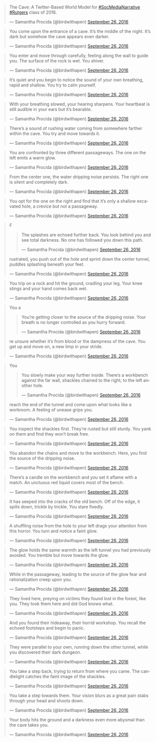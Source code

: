 <blockquote class="twitter-tweet" data-lang="en"><p lang="en" dir="ltr">The Cave: A Twitter-Based World Model for <a href="https://twitter.com/hashtag/SocMediaNarrative?src=hash">#SocMediaNarrative</a> <a href="https://twitter.com/hashtag/Rutgers?src=hash">#Rutgers</a> class of 2016.</p>&mdash; Samantha Procida (@birdwithapen) <a href="https://twitter.com/birdwithapen/status/780508244859056128">September 26, 2016</a></blockquote>
<script async src="//platform.twitter.com/widgets.js" charset="utf-8"></script><blockquote class="twitter-tweet" data-lang="en"><p lang="en" dir="ltr">You come upon the entrance of a cave. It’s the middle of the night. It’s dark but somehow the cave appears even darker.</p>&mdash; Samantha Procida (@birdwithapen) <a href="https://twitter.com/birdwithapen/status/780508112621043712">September 26, 2016</a></blockquote>
<script async src="//platform.twitter.com/widgets.js" charset="utf-8"></script><blockquote class="twitter-tweet" data-lang="en"><p lang="en" dir="ltr">You enter and move through carefully, feeling along the wall to guide you. The surface of the rock is wet. You shiver.</p>&mdash; Samantha Procida (@birdwithapen) <a href="https://twitter.com/birdwithapen/status/780508067909730304">September 26, 2016</a></blockquote>
<script async src="//platform.twitter.com/widgets.js" charset="utf-8"></script><blockquote class="twitter-tweet" data-lang="en"><p lang="en" dir="ltr">It’s quiet and you begin to notice the sound of your own breathing, rapid and shallow. You try to calm yourself.</p>&mdash; Samantha Procida (@birdwithapen) <a href="https://twitter.com/birdwithapen/status/780508008820445184">September 26, 2016</a></blockquote>
<script async src="//platform.twitter.com/widgets.js" charset="utf-8"></script><blockquote class="twitter-tweet" data-lang="en"><p lang="en" dir="ltr">With your breathing slowed, your hearing sharpens. Your heartbeat is still audible in your ears but it’s bearable.</p>&mdash; Samantha Procida (@birdwithapen) <a href="https://twitter.com/birdwithapen/status/780507947688398849">September 26, 2016</a></blockquote>
<script async src="//platform.twitter.com/widgets.js" charset="utf-8"></script><blockquote class="twitter-tweet" data-lang="en"><p lang="en" dir="ltr">There’s a sound of rushing water coming from somewhere farther within the cave. You try and move towards it.</p>&mdash; Samantha Procida (@birdwithapen) <a href="https://twitter.com/birdwithapen/status/780507895871963137">September 26, 2016</a></blockquote>
<script async src="//platform.twitter.com/widgets.js" charset="utf-8"></script><blockquote class="twitter-tweet" data-lang="en"><p lang="en" dir="ltr">You are confronted by three different passageways. The one on the left emits a warm glow.</p>&mdash; Samantha Procida (@birdwithapen) <a href="https://twitter.com/birdwithapen/status/780507844038758400">September 26, 2016</a></blockquote>
<script async src="//platform.twitter.com/widgets.js" charset="utf-8"></script><blockquote class="twitter-tweet" data-lang="en"><p lang="en" dir="ltr">From the center one, the water dripping noise persists. The right one is silent and completely dark.</p>&mdash; Samantha Procida (@birdwithapen) <a href="https://twitter.com/birdwithapen/status/780507782818762752">September 26, 2016</a></blockquote>
<script async src="//platform.twitter.com/widgets.js" charset="utf-8"></script><blockquote class="twitter-tweet" data-lang="en"><p lang="en" dir="ltr">You opt for the one on the right and find that it’s only a shallow excavated hole, a crevice but not a passageway.</p>&mdash; Samantha Procida (@birdwithapen) <a href="https://twitter.com/birdwithapen/status/780507741043494912">September 26, 2016</a></blockquote>
<script async src="//platform.twitter.com/widgets.js" charset="utf-8"></script><blockquote class="twitter-tweet" data-lang="en"><p lang="en" dir="ltr">F<blockquote class="twitter-tweet" data-lang="en"><p lang="en" dir="ltr">The splashes are echoed further back. You look behind you and see total darkness. No one has followed you down this path.</p>&mdash; Samantha Procida (@birdwithapen) <a href="https://twitter.com/birdwithapen/status/780507644255690752">September 26, 2016</a></blockquote>
<script async src="//platform.twitter.com/widgets.js" charset="utf-8"></script>rustrated, you push out of the hole and sprint down the center tunnel, puddles splashing beneath your feet.</p>&mdash; Samantha Procida (@birdwithapen) <a href="https://twitter.com/birdwithapen/status/780507695828852736">September 26, 2016</a></blockquote>
<script async src="//platform.twitter.com/widgets.js" charset="utf-8"></script><blockquote class="twitter-tweet" data-lang="en"><p lang="en" dir="ltr">You trip on a rock and hit the ground, cradling your leg. Your knee stings and your hand comes back wet.</p>&mdash; Samantha Procida (@birdwithapen) <a href="https://twitter.com/birdwithapen/status/780507595765346304">September 26, 2016</a></blockquote>
<script async src="//platform.twitter.com/widgets.js" charset="utf-8"></script><blockquote class="twitter-tweet" data-lang="en"><p lang="en" dir="ltr">You a<blockquote class="twitter-tweet" data-lang="en"><p lang="en" dir="ltr">You’re getting closer to the source of the dripping noise. Your breath is no longer controlled as you hurry forward.</p>&mdash; Samantha Procida (@birdwithapen) <a href="https://twitter.com/birdwithapen/status/780507486239547392">September 26, 2016</a></blockquote>
<script async src="//platform.twitter.com/widgets.js" charset="utf-8"></script>re unsure whether it’s from blood or the dampness of the cave. You get up and move on, a new limp in your stride.</p>&mdash; Samantha Procida (@birdwithapen) <a href="https://twitter.com/birdwithapen/status/780507542111805445">September 26, 2016</a></blockquote>
<script async src="//platform.twitter.com/widgets.js" charset="utf-8"></script><blockquote class="twitter-tweet" data-lang="en"><p lang="en" dir="ltr">You <blockquote class="twitter-tweet" data-lang="en"><p lang="en" dir="ltr">You slowly make your way further inside. There’s a workbench against the far wall, shackles chained to the right, to the left another hole.</p>&mdash; Samantha Procida (@birdwithapen) <a href="https://twitter.com/birdwithapen/status/780503567761276930">September 26, 2016</a></blockquote>
<script async src="//platform.twitter.com/widgets.js" charset="utf-8"></script>reach the end of the tunnel and come upon what looks like a workroom. A feeling of unease grips you.</p>&mdash; Samantha Procida (@birdwithapen) <a href="https://twitter.com/birdwithapen/status/780503633888698368">September 26, 2016</a></blockquote>
<script async src="//platform.twitter.com/widgets.js" charset="utf-8"></script><blockquote class="twitter-tweet" data-lang="en"><p lang="en" dir="ltr">You inspect the shackles first. They’re rusted but still sturdy. You yank on them and find they won’t break free.</p>&mdash; Samantha Procida (@birdwithapen) <a href="https://twitter.com/birdwithapen/status/780503234603606016">September 26, 2016</a></blockquote>
<script async src="//platform.twitter.com/widgets.js" charset="utf-8"></script><blockquote class="twitter-tweet" data-lang="en"><p lang="en" dir="ltr">You abandon the chains and move to the workbench. Here, you find the source of the dripping noise.</p>&mdash; Samantha Procida (@birdwithapen) <a href="https://twitter.com/birdwithapen/status/780503186444525569">September 26, 2016</a></blockquote>
<script async src="//platform.twitter.com/widgets.js" charset="utf-8"></script><blockquote class="twitter-tweet" data-lang="en"><p lang="en" dir="ltr">There’s a candle on the workbench and you set it aflame with a match. An unctuous red liquid covers most of the bench.</p>&mdash; Samantha Procida (@birdwithapen) <a href="https://twitter.com/birdwithapen/status/780503127791460356">September 26, 2016</a></blockquote>
<script async src="//platform.twitter.com/widgets.js" charset="utf-8"></script><blockquote class="twitter-tweet" data-lang="en"><p lang="en" dir="ltr">It has seeped into the cracks of the old bench. Off of the edge, it spills down, trickle by trickle. You stare fixedly.</p>&mdash; Samantha Procida (@birdwithapen) <a href="https://twitter.com/birdwithapen/status/780503076784529412">September 26, 2016</a></blockquote>
<script async src="//platform.twitter.com/widgets.js" charset="utf-8"></script><blockquote class="twitter-tweet" data-lang="en"><p lang="en" dir="ltr">A shuffling noise from the hole to your left drags your attention from this horror. You turn and notice a faint glow.</p>&mdash; Samantha Procida (@birdwithapen) <a href="https://twitter.com/birdwithapen/status/780503014788440064">September 26, 2016</a></blockquote>
<script async src="//platform.twitter.com/widgets.js" charset="utf-8"></script><blockquote class="twitter-tweet" data-lang="en"><p lang="en" dir="ltr">The glow holds the same warmth as the left tunnel you had previously avoided. You tremble but move towards the glow.</p>&mdash; Samantha Procida (@birdwithapen) <a href="https://twitter.com/birdwithapen/status/780502931015626752">September 26, 2016</a></blockquote>
<script async src="//platform.twitter.com/widgets.js" charset="utf-8"></script><blockquote class="twitter-tweet" data-lang="en"><p lang="en" dir="ltr">While in the passageway, leading to the source of the glow fear and rationalization creep upon you.</p>&mdash; Samantha Procida (@birdwithapen) <a href="https://twitter.com/birdwithapen/status/780502861868371968">September 26, 2016</a></blockquote>
<script async src="//platform.twitter.com/widgets.js" charset="utf-8"></script><blockquote class="twitter-tweet" data-lang="en"><p lang="en" dir="ltr">They lived here, preying on victims they found lost in the forest, like you. They took them here and did God knows what.</p>&mdash; Samantha Procida (@birdwithapen) <a href="https://twitter.com/birdwithapen/status/780502791529832451">September 26, 2016</a></blockquote>
<script async src="//platform.twitter.com/widgets.js" charset="utf-8"></script><blockquote class="twitter-tweet" data-lang="en"><p lang="en" dir="ltr">And you found their hideaway, their horrid workshop. You recall the echoed footsteps and begin to panic.</p>&mdash; Samantha Procida (@birdwithapen) <a href="https://twitter.com/birdwithapen/status/780502708184870912">September 26, 2016</a></blockquote>
<script async src="//platform.twitter.com/widgets.js" charset="utf-8"></script><blockquote class="twitter-tweet" data-lang="en"><p lang="en" dir="ltr">They were parallel to your own, running down the other tunnel, while you discovered their dark dungeon.</p>&mdash; Samantha Procida (@birdwithapen) <a href="https://twitter.com/birdwithapen/status/780502643756113921">September 26, 2016</a></blockquote>
<script async src="//platform.twitter.com/widgets.js" charset="utf-8"></script><blockquote class="twitter-tweet" data-lang="en"><p lang="en" dir="ltr">You take a step back, trying to return from where you came. The candlelight catches the faint image of the shackles.</p>&mdash; Samantha Procida (@birdwithapen) <a href="https://twitter.com/birdwithapen/status/780502575116410880">September 26, 2016</a></blockquote>
<script async src="//platform.twitter.com/widgets.js" charset="utf-8"></script><blockquote class="twitter-tweet" data-lang="en"><p lang="en" dir="ltr">You take a step towards them. Your vision blurs as a great pain stabs through your head and shoots down.</p>&mdash; Samantha Procida (@birdwithapen) <a href="https://twitter.com/birdwithapen/status/780502515284602881">September 26, 2016</a></blockquote>
<script async src="//platform.twitter.com/widgets.js" charset="utf-8"></script><blockquote class="twitter-tweet" data-lang="en"><p lang="en" dir="ltr">Your body hits the ground and a darkness even more abysmal than the cave takes you.</p>&mdash; Samantha Procida (@birdwithapen) <a href="https://twitter.com/birdwithapen/status/780502403720290305">September 26, 2016</a></blockquote>
<script async src="//platform.twitter.com/widgets.js" charset="utf-8"></script>